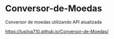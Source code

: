 # Conversor-de-Moedas
Conversor de moedas utilizando API atualizada


https://lusilva710.github.io/Conversor-de-Moedas/
